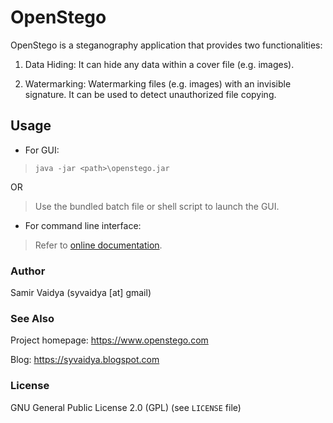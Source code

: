 # OpenStego

OpenStego is a steganography application that provides two functionalities:

1. Data Hiding: It can hide any data within a cover file (e.g. images).

2. Watermarking: Watermarking files (e.g. images) with an invisible signature. It can be used to detect unauthorized file copying.

## Usage

* For GUI:

> `java -jar <path>\openstego.jar`

OR

> Use the bundled batch file or shell script to launch the GUI.

* For command line interface:

> Refer to [online documentation](https://www.openstego.com/cmdline.html).

### Author

Samir Vaidya (syvaidya [at] gmail)


### See Also

Project homepage: https://www.openstego.com

Blog: https://syvaidya.blogspot.com

### License

GNU General Public License 2.0 (GPL) (see ```LICENSE``` file)
